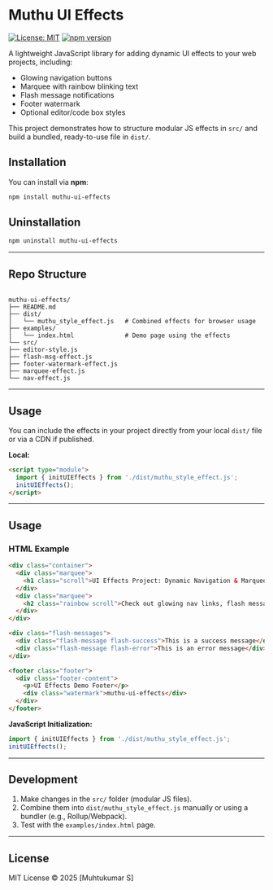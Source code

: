 # Muthu UI Effects

[![License: MIT](https://img.shields.io/badge/License-MIT-green.svg)](LICENSE)
[![npm version](https://img.shields.io/npm/v/muthu-ui-effects.svg?color=blue)](https://www.npmjs.com/package/muthu-ui-effects)


A lightweight JavaScript library for adding dynamic UI effects to your web projects, including:

- Glowing navigation buttons
- Marquee with rainbow blinking text
- Flash message notifications
- Footer watermark
- Optional editor/code box styles

This project demonstrates how to structure modular JS effects in `src/` and build a bundled, ready-to-use file in `dist/`.

## Installation

You can install via **npm**:

```bash
npm install muthu-ui-effects
```

## Uninstallation

```bash
npm uninstall muthu-ui-effects
```

---

## Repo Structure

```

muthu-ui-effects/
├── README.md
├── dist/
│   └── muthu_style_effect.js   # Combined effects for browser usage
├── examples/
│   └── index.html              # Demo page using the effects
└── src/
├── editor-style.js
├── flash-msg-effect.js
├── footer-watermark-effect.js
├── marquee-effect.js
└── nav-effect.js

````

---

## Usage

You can include the effects in your project directly from your local `dist/` file or via a CDN if published.

**Local:**

```html
<script type="module">
  import { initUIEffects } from './dist/muthu_style_effect.js';
  initUIEffects();
</script>
````

---

## Usage

### HTML Example

```html
<div class="container">
  <div class="marquee">
    <h1 class="scroll">UI Effects Project: Dynamic Navigation & Marquee Demo</h1>
  </div>
  <div class="marquee">
    <h2 class="rainbow scroll">Check out glowing nav links, flash messages, and footer watermark!</h2>
  </div>
</div>

<div class="flash-messages">
  <div class="flash-message flash-success">This is a success message</div>
  <div class="flash-message flash-error">This is an error message</div>
</div>

<footer class="footer">
  <div class="footer-content">
    <p>UI Effects Demo Footer</p>
    <div class="watermark">muthu-ui-effects</div>
  </div>
</footer>
```

**JavaScript Initialization:**

```js
import { initUIEffects } from './dist/muthu_style_effect.js';
initUIEffects();
```

---

## Development

1. Make changes in the `src/` folder (modular JS files).
2. Combine them into `dist/muthu_style_effect.js` manually or using a bundler (e.g., Rollup/Webpack).
3. Test with the `examples/index.html` page.

---

## License

MIT License © 2025 [Muhtukumar S]


